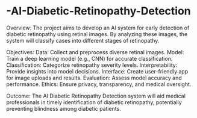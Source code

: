 # -AI-Diabetic-Retinopathy-Detection

Overview: The project aims to develop an AI system for early detection of diabetic retinopathy using retinal images. By analyzing these images, the system will classify cases into different stages of retinopathy. 


Objectives:
Data: Collect and preprocess diverse retinal images.
Model: Train a deep learning model (e.g., CNN) for accurate classification.
Classification: Categorize retinopathy severity levels.
Interpretability: Provide insights into model decisions.
Interface: Create user-friendly app for image uploads and results.
Evaluation: Assess model accuracy and performance.
Ethics: Ensure privacy, transparency, and medical oversight.


Outcome:
The AI Diabetic Retinopathy Detection system will aid medical professionals in timely identification of diabetic retinopathy, potentially preventing blindness among diabetic patients.






